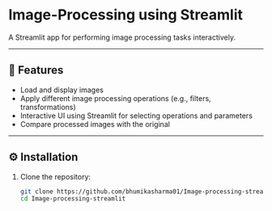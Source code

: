 # Image-Processing using Streamlit

A Streamlit app for performing image processing tasks interactively.

---

## 📌 Features

- Load and display images  
- Apply different image processing operations (e.g., filters, transformations)  
- Interactive UI using Streamlit for selecting operations and parameters  
- Compare processed images with the original  

---


## ⚙️ Installation

1. Clone the repository:  
   ```bash
   git clone https://github.com/bhumikasharma01/Image-processing-streamlit.git
   cd Image-processing-streamlit
